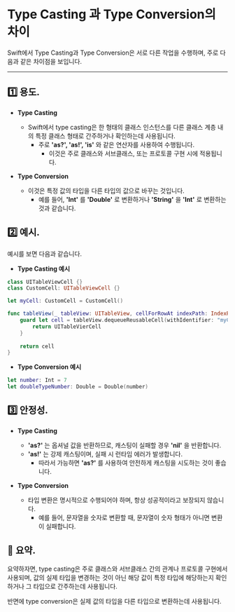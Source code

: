 # Type Casting 과 Type Conversion의 차이

Swift에서 Type Casting과 Type Conversion은 서로 다른 작업을 수행하며, 주로 다음과 같은 차이점을 보입니다.

---

## 1️⃣ 용도.

- **Type Casting**
    - Swift에서 type casting은 한 형태의 클래스 인스턴스를 다른 클래스 계층 내의 특정 클래스 형태로 간주하거나 확인하는데 사용됩니다.
        - 주로 **'as?', 'as!', 'is'** 와 같은 연산자를 사용하여 수행됩니다.
            - 이것은 주로 클래스와 서브클래스, 또는 프로토콜 구현 시에 적용됩니다.

- **Type Conversion**
    - 이것은 특정 값의 타입을 다른 타입의 값으로 바꾸는 것입니다.
        - 예를 들어, **'Int'** 를 **'Double'** 로 변환하거나 **'String'** 을 **'Int'** 로 변환하는 것과 같습니다.

## 2️⃣ 예시.

예시를 보면 다음과 같습니다.

- **Type Casting 예시**

```swift
class UITableViewCell {}
class CustomCell: UITableViewCell {}

let myCell: CustomCell = CustomCell()

func tableView(_ tableView: UITableView, cellForRowAt indexPath: IndexPath) -> UITableViewCell {
    guard let cell = tableView.dequeueReusableCell(withIdentifier: "myCell", for: indexPath) as? myCell else {
        return UITableVierCell
    }
    
    return cell
}
```

- **Type Conversion 예시**

```swift
let number: Int = 7
let doubleTypeNumber: Double = Double(number)
```

## 3️⃣ 안정성.

- **Type Casting**
    - **'as?'** 는 옵셔널 값을 반환하므로, 캐스팅이 실패할 경우 **'nil'** 을 반환합니다.
    - **'as!'** 는 강제 캐스팅이며, 실패 시 런타임 에러가 발생합니다.
        - 따라서 가능하면 **'as?'** 를 사용하여 안전하게 캐스팅을 시도하는 것이 좋습니다.

- **Type Conversion**
    - 타입 변환은 명시적으로 수행되어야 하며, 항상 성공적이라고 보장되지 않습니다.
        - 예를 들어, 문자열을 숫자로 변환할 때, 문자열이 숫자 형태가 아니면 변환이 실패합니다.

## 🙌 요약.

요약하자면, type casting은 주로 클래스와 서브클래스 간의 관계나 프로토콜 구현에서 사용되며, 값의 실제 타입을 변경하는 것이 아닌 해당 값이 특정 타입에 해당하는지 확인하거나 그 타입으로 간주하는데 사용됩니다.

반면에 type conversion은 실제 값의 타입을 다른 타입으로 변환하는데 사용됩니다.
